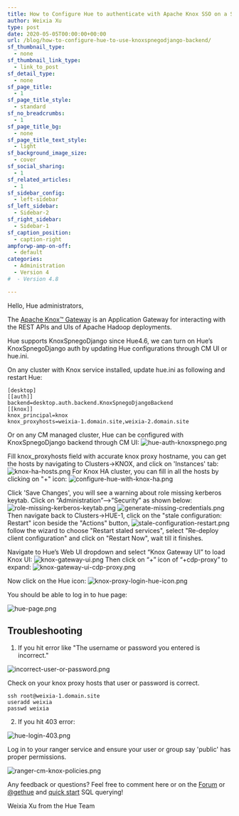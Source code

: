 ```yaml
---
title: How to Configure Hue to authenticate with Apache Knox SSO on a Secure Cluster
author: Weixia Xu
type: post
date: 2020-05-05T00:00:00+00:00
url: /blog/how-to-configure-hue-to-use-knoxspnegodjango-backend/
sf_thumbnail_type:
  - none
sf_thumbnail_link_type:
  - link_to_post
sf_detail_type:
  - none
sf_page_title:
  - 1
sf_page_title_style:
  - standard
sf_no_breadcrumbs:
  - 1
sf_page_title_bg:
  - none
sf_page_title_text_style:
  - light
sf_background_image_size:
  - cover
sf_social_sharing:
  - 1
sf_related_articles:
  - 1
sf_sidebar_config:
  - left-sidebar
sf_left_sidebar:
  - Sidebar-2
sf_right_sidebar:
  - Sidebar-1
sf_caption_position:
  - caption-right
ampforwp-amp-on-off:
  - default
categories:
  - Administration
  - Version 4
#  - Version 4.8

---
```

Hello, Hue administrators,

The [Apache Knox™ Gateway](https://knox.apache.org/) is an Application Gateway for interacting with the REST APIs
 and UIs of Apache Hadoop deployments.

Hue supports KnoxSpnegoDjango since Hue4.6, we can turn on Hue’s KnoxSpnegoDjango auth by updating Hue configurations
 through CM UI or hue.ini.

On any cluster with Knox service installed, update hue.ini as following and restart Hue:

    [desktop]
    [[auth]]
    backend=desktop.auth.backend.KnoxSpnegoDjangoBackend
    [[knox]]
    knox_principal=knox
    knox_proxyhosts=weixia-1.domain.site,weixia-2.domain.site

Or on any CM managed cluster, Hue can be configured with KnoxSpnegoDjango backend through CM UI:
![hue-auth-knoxspnego.png](https://cdn.gethue.com/uploads/2020/05/hue-auth-knoxspnego.png)

Fill knox_proxyhosts field with accurate knox proxy hostname, you can get the hosts by navigating to Clusters->KNOX, and
click on 'Instances' tab:
![knox-ha-hosts.png](https://cdn.gethue.com/uploads/2020/05/knox-ha-hosts.png)
For Knox HA cluster, you can fill in all the hosts by clicking on "+" icon:
![configure-hue-with-knox-ha.png](https://cdn.gethue.com/uploads/2020/05/configure-hue-with-knox-ha.png)

Click 'Save Changes', you will see a warning about role missing kerberos keytab. Click on “Administration”-->”Security” as shown below:
![role-missing-kerberos-keytab.png](https://cdn.gethue.com/uploads/2020/05/role-missing-kerberos-keytab.png)
![generate-missing-credentials.png](https://cdn.gethue.com/uploads/2020/05/generate-missing-credentials.png)
Then navigate back to Clusters->HUE-1, click on the "stale configuration: Restart" icon beside the "Actions" button,
![stale-configuration-restart.png](https://cdn.gethue.com/uploads/2020/05/stale-configuration-restart.png)
follow the wizard to choose "Restart staled services", select "Re-deploy client configuration" and click on "Restart Now",
wait till it finishes.

Navigate to Hue’s Web UI dropdown and select “Knox Gateway UI” to load Knox UI:
![knox-gateway-ui.png](https://cdn.gethue.com/uploads/2020/05/knox-gateway-ui.png)
Then click on “+” icon of “+cdp-proxy” to expand:
![knox-gateway-ui-cdp-proxy.png](https://cdn.gethue.com/uploads/2020/05/knox-gateway-ui-cdp-proxy.png)

Now click on the Hue icon:
![knox-proxy-login-hue-icon.png](https://cdn.gethue.com/uploads/2020/05/knox-proxy-login-hue-icon.png)

You should be able to log in to hue page:

![hue-page.png](https://cdn.gethue.com/uploads/2020/05/hue-page.png)


## Troubleshooting
1. If you hit error like "The username or password you entered is incorrect."

![incorrect-user-or-password.png](https://cdn.gethue.com/uploads/2020/05/incorrect-user-or-password.png)

Check on your knox proxy hosts that user or password is correct.

    ssh root@weixia-1.domain.site
    useradd weixia
    passwd weixia

2. If you hit 403 error:

![hue-login-403.png](https://cdn.gethue.com/uploads/2020/05/hue-login-403.png)

Log in to your ranger service and ensure your user or group say 'public' has proper permissions.

![ranger-cm-knox-policies.png](https://cdn.gethue.com/uploads/2020/05/ranger-cm-knox-policies.png)

Any feedback or questions? Feel free to comment here or on the [Forum](https://discourse.gethue.com/) or
[@gethue](https://twitter.com/gethue) and [quick start](https://docs.gethue.com/quickstart/) SQL querying!

Weixia Xu from the Hue Team
